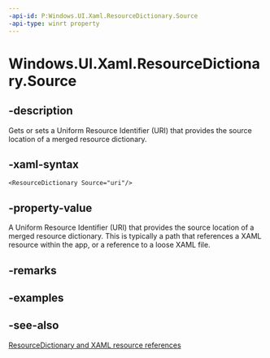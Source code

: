 ```yaml
---
-api-id: P:Windows.UI.Xaml.ResourceDictionary.Source
-api-type: winrt property
---
```


<!-- Property syntax
public Windows.Foundation.Uri Source { get;  set; }
-->

# Windows.UI.Xaml.ResourceDictionary.Source

## -description
Gets or sets a Uniform Resource Identifier (URI) that provides the source location of a merged resource dictionary.



## -xaml-syntax
```xaml
<ResourceDictionary Source="uri"/>
```


## -property-value
A Uniform Resource Identifier (URI) that provides the source location of a merged resource dictionary. This is typically a path that references a XAML resource within the app, or a reference to a loose XAML file.

## -remarks

## -examples

## -see-also
[ResourceDictionary and XAML resource references](/windows/uwp/controls-and-patterns/resourcedictionary-and-xaml-resource-references)
